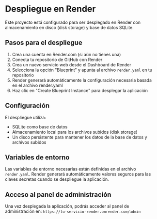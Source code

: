 # Despliegue en Render

Este proyecto está configurado para ser desplegado en Render con almacenamiento en disco (disk storage) y base de datos SQLite.

## Pasos para el despliegue

1. Crea una cuenta en Render.com (si aún no tienes una)
2. Conecta tu repositorio de GitHub con Render
3. Crea un nuevo servicio web desde el Dashboard de Render
4. Selecciona la opción "Blueprint" y apunta al archivo `render.yaml` en tu repositorio
5. Render generará automáticamente la configuración necesaria basada en el archivo render.yaml
6. Haz clic en "Create Blueprint Instance" para desplegar la aplicación

## Configuración

El despliegue utiliza:
- SQLite como base de datos
- Almacenamiento local para los archivos subidos (disk storage)
- Un disco persistente para mantener los datos de la base de datos y archivos subidos

## Variables de entorno

Las variables de entorno necesarias están definidas en el archivo `render.yaml`. Render generará automáticamente valores seguros para las claves secretas cuando se despliegue la aplicación.

## Acceso al panel de administración

Una vez desplegada la aplicación, podrás acceder al panel de administración en:
`https://tu-servicio-render.onrender.com/admin` 